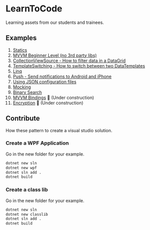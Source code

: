 # LearnToCode

Learning assets from our students and trainees.

## Examples

1. [Statics](Examples/Static/README.md)
2. [MVVM Beginner Level (no 3rd party libs)](Examples/MVVM%20Beginner%20Level/README.md)
3. [CollectionViewSource - How to filter data in a DataGrid](Examples/CollectionViewSource/README.md)
4. [TemplateSwitching - How to switch between two DataTemplates](Examples/TemplateSwitching/README.md)
5. [Linq](Examples/Linq/README.md)
6. [Push - Send notifications to Android and iPhone](Examples/UsingApiForPush/README.md)
7. [Using JSON configuration files](Examples/JsonConfigFiles/README.md)
8. [Mocking](Examples/Mock/README.md)
9. [Binary Search](Examples/BinarySearch/README.md)
10. [MVVM Bindings](Examples/MVVM%20Binding/README.md) :hammer: (Under construction)
11. [Encryption](Examples/EncryptionDemo/README.md) :hammer: (Under construction)

## Contribute

How these pattern to create a visual studio solution.

### Create a WPF Application

Go in the new folder for your example.

```cmd
dotnet new sln
dotnet new wpf
dotnet sln add .
dotnet build
```

### Create a class lib

Go in the new folder for your example.

```cmd
dotnet new sln
dotnet new classlib
dotnet sln add .
dotnet build
```